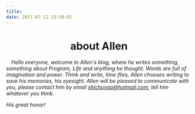```yaml
---
title: 
date: 2017-07-12 15:58:01
---
```

# <center>about Allen</center>

*&#8195;Hello everyone, welcome to Allen's blog, where he writes something, something about Program, Life and anything he thought. Words are full of imagination and power. Think and write, time flies, Allen chooses writing to save his memories, his eyesight. Allen will be pleased to communicate with you, please contact him by email <shichuyao@hotmail.com>, tell him whatever you think.*

*His great honor!*

